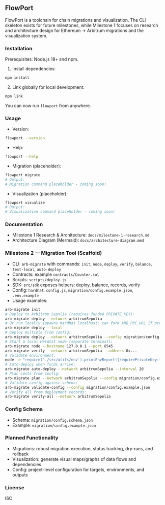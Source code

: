 ## FlowPort

FlowPort is a toolchain for chain migrations and visualization. The CLI skeleton exists for future milestones, while Milestone 1 focuses on research and architecture design for Ethereum → Arbitrum migrations and the visualization system.

### Installation

Prerequisites: Node.js 18+ and npm.

1. Install dependencies:

```bash
npm install
```

2. Link globally for local development:

```bash
npm link
```

You can now run `flowport` from anywhere.

### Usage

- Version:

```bash
flowport --version
```

- Help:

```bash
flowport --help
```

- Migration (placeholder):

```bash
flowport migrate
# Output:
# Migration command placeholder - coming soon!
```

- Visualization (placeholder):

```bash
flowport visualize
# Output:
# Visualization command placeholder - coming soon!
```

### Documentation

- Milestone 1 Research & Architecture: `docs/milestone-1-research.md`
- Architecture Diagram (Mermaid): `docs/architecture-diagram.mmd`

### Milestone 2 — Migration Tool (Scaffold)

- CLI: `arb-migrate` with commands: `init`, `node`, `deploy`, `verify`, `balance`, `test-local`, `auto-deploy`
- Contracts: example `contracts/Counter.sol`
- Scripts: `scripts/deploy.js`
- SDK: `src/sdk` exposes helpers: deploy, balance, records, verify
- Config: `hardhat.config.js`, `migration/config.example.json`, `.env.example`
- Usage examples:

```bash
arb-migrate init
# Deploy to Arbitrum Sepolia (requires funded PRIVATE_KEY):
arb-migrate deploy --network arbitrumSepolia
# Or run locally (spawns hardhat localhost; can fork ARB_RPC_URL if provided):
arb-migrate deploy --local
# Deploy multiple from config:
arb-migrate deploy --network arbitrumSepolia --config migration/config.example.json
# Start a local Hardhat node (separate terminal):
arb-migrate node --hostname 127.0.0.1 --port 8545
arb-migrate verify --network arbitrumSepolia --address 0x...
# Validate environment:
node -e "require('./src/utils/env').printEnvReport({requirePrivateKey:true})"
# Auto-deploy when funds arrive:
arb-migrate auto-deploy --network arbitrumSepolia --interval 20
# Plan costs from config:
arb-migrate plan --network arbitrumSepolia --config migration/config.example.json
# Validate config against schema:
arb-migrate validate-config --config migration/config.example.json
# Verify all from deployment records:
arb-migrate verify-all --network arbitrumSepolia
```

### Config Schema

- Schema: `migration/config.schema.json`
- Example: `migration/config.example.json`

### Planned Functionality

- Migrations: robust migration execution, status tracking, dry-runs, and rollback
- Visualization: generate visual maps/graphs of data flows and dependencies
- Config: project-level configuration for targets, environments, and outputs

### License

ISC


